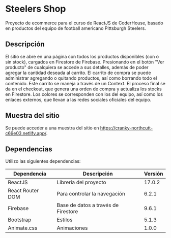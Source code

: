 # Steelers Shop

Proyecto de ecommerce para el curso de ReactJS de CoderHouse, basado en productos del equipo de football americano Pittsburgh Steelers.


## Descripción

El sitio se abre en una página con todos los productos disponibles (con o sin stock), cargados en Firestore de Firebase.
Presionando en el botón "Ver producto" de cualquiera se accede a sus detalles, además de poder agregar la cantidad deseada al carrito.
El carrito de compra se puede administrar agregando o quitando productos, así como borrando todo el contenido. Este carrito se maneja a través de un Context.
El proceso final se da en el checkout, que genera una orden de compra y actualiza los stocks en Firestore.
Los colores se corresponden con los del equipo, así como los enlaces externos, que llevan a las redes sociales oficiales del equipo.


## Muestra del sitio

Se puede acceder a una muestra del sitio en https://cranky-northcutt-c69e03.netlify.app/.


## Dependencias

Utilizo las siguientes dependencias:

| Dependencia      | Descripción                         | Versión |
| ---------------- | ----------------------------------- | ------- |
| ReactJS          | Librería del proyecto               | 17.0.2  |
| React Router DOM | Para controlar la navegación        | 6.2.1   |
| Firebase         | Base de datos a través de Firestore | 9.6.1   |
| Bootstrap        | Estilos                             | 5.1.3   |
| Animate.css      | Animaciones                         | 1.0.0   |

